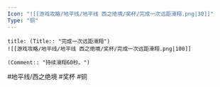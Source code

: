 ```yaml
---
Icon: "![[游戏攻略/地平线/地平线 西之绝境/奖杯/完成一次远距滑翔.png|30]]"
Type: "铜"
---
```

```ad-common-bronze-trophy
title: (Title:: "完成一次远距滑翔")
![[游戏攻略/地平线/地平线 西之绝境/奖杯/完成一次远距滑翔.png|100]]

(Comment:: "持续滑翔60秒。")
```

#地平线/西之绝境 #奖杯 #铜
